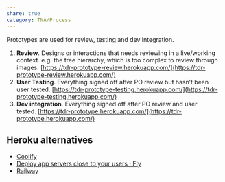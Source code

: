 ```yaml
---
share: true
category: TNA/Process 
---
```


Prototypes are used for review, testing and dev integration. 

1.  **Review**. Designs or interactions that needs reviewing in a live/working context. e.g. the tree hierarchy, which is too complex to review through images. [https://tdr-prototype-review.herokuapp.com/](https://tdr-prototype-review.herokuapp.com/)
2.  **User Testing**. Everything signed off after PO review but hasn’t been user tested. [https://tdr-prototype-testing.herokuapp.com/](https://tdr-prototype-testing.herokuapp.com/)
3.  **Dev integration**. Everything signed off after PO review and user tested. [https://tdr-prototype.herokuapp.com/](https://tdr-prototype.herokuapp.com/)


## Heroku alternatives

- [Coolify](https://coolify.io/)
- [Deploy app servers close to your users · Fly](https://fly.io/)
- [Railway](https://railway.app/)